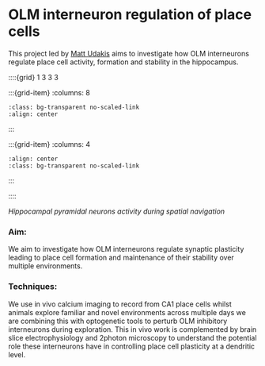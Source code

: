 # OLM interneuron regulation of place cells

This project led by [Matt Udakis](../our-team/members/mattudakis) aims to investigate how OLM interneurons
regulate place cell activity, formation and stability in the hippocampus. 

::::{grid} 1 3 3 3

:::{grid-item}
:columns: 8
```{image} ../img/projects/inscopix_project.png 
:class: bg-transparent no-scaled-link
:align: center
```
:::


:::{grid-item}
:columns: 4
```{image} ../img/projects/miniscope.gif
:align: center
:class: bg-transparent no-scaled-link
```
:::

::::

*Hippocampal pyramidal neurons activity during spatial navigation* 

### Aim:
We aim to investigate how OLM interneurons regulate synaptic plasticity leading to place cell formation and maintenance of their stability over multiple environments.

### Techniques:
We use in vivo calcium imaging to record from CA1 place cells whilst animals explore familiar and novel environments across multiple days
we are combining this with optogenetic tools to perturb OLM inhibitory interneurons during exploration. 
This in vivo work is complemented by brain slice electrophysiology and  2photon microscopy to understand the potential role these interneurons have in controlling place cell plasticity at a dendritic level. 


&nbsp;



